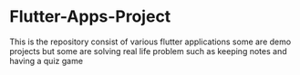 # Flutter-Apps-Project
This is the repository consist of various flutter applications some are demo projects but some are solving 
real life problem such as keeping notes and having a quiz game
